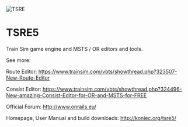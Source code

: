 ![TSRE](http://koniec.org/tsre5/1.png)

# TSRE5
Train Sim game engine and MSTS / OR editors and tools. 

See more:

Route Editor: 
https://www.trainsim.com/vbts/showthread.php?323507-New-Route-Editor

Consist Editor: 
https://www.trainsim.com/vbts/showthread.php?324496-New-amazing-Consist-Editor-for-OR-and-MSTS-for-FREE

Official Forum:
http://www.onrails.eu/

Homepage, User Manual and build downloads:
http://koniec.org/tsre5/
